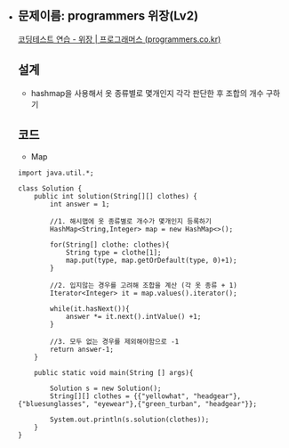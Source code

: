 - ## 문제이름: programmers 위장(Lv2)

  [코딩테스트 연습 - 위장 | 프로그래머스 (programmers.co.kr)](https://programmers.co.kr/learn/courses/30/lessons/42578)

  ## 설계

  - hashmap을 사용해서 옷 종류별로 몇개인지 각각 판단한 후 조합의 개수 구하기
  ## 코드
  
  - Map
  
  ```
  import java.util.*;
  
  class Solution {
      public int solution(String[][] clothes) {
          int answer = 1;
          
          //1. 해시맵에 옷 종류별로 개수가 몇개인지 등록하기
          HashMap<String,Integer> map = new HashMap<>();
          
          for(String[] clothe: clothes){
              String type = clothe[1];
              map.put(type, map.getOrDefault(type, 0)+1);
          }
          
          //2. 입지않는 경우를 고려해 조합을 계산 (각 옷 종류 + 1)
          Iterator<Integer> it = map.values().iterator();
          
          while(it.hasNext()){
              answer *= it.next().intValue() +1;
          }
          
          //3. 모두 없는 경우를 제외해야함으로 -1
          return answer-1;
      }
      
      public static void main(String [] args){
          
          Solution s = new Solution();
          String[][] clothes = {{"yellowhat", "headgear"}, {"bluesunglasses", "eyewear"},{"green_turban", "headgear"}};
          
          System.out.println(s.solution(clothes));
      }
  }
  ```
